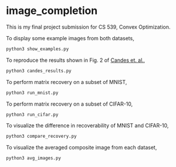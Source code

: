 # image_completion
This is my final project submission for CS 539, Convex Optimization.

To display some example images from both datasets,
```python
python3 show_examples.py
```

To reproduce the results shown in Fig. 2 of [Candes et. al.](https://arxiv.org/abs/0805.4471),
```python
python3 candes_results.py
```

To perform matrix recovery on a subset of MNIST,
```python
python3 run_mnist.py
```

To perform matrix recovery on a subset of CIFAR-10,
```python
python3 run_cifar.py
```

To visualize the difference in recoverability of MNIST and CIFAR-10,
```python
python3 compare_recovery.py
```

To visualize the averaged composite image from each dataset,
```python
python3 avg_images.py
```
